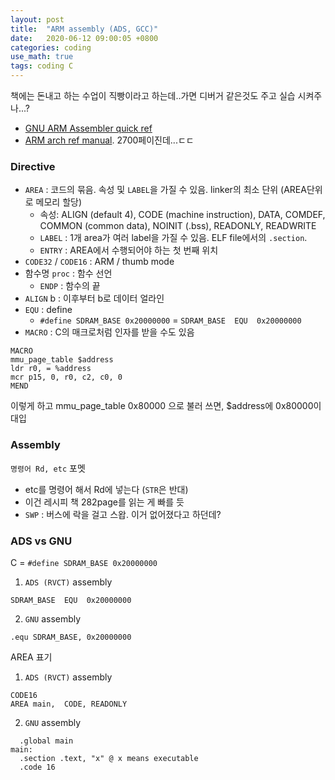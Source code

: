 ```yaml
---
layout: post
title:  "ARM assembly (ADS, GCC)"
date:   2020-06-12 09:00:05 +0800
categories: coding
use_math: true
tags: coding C
---
```


책에는 돈내고 하는 수업이 직빵이라고 하는데..가면 디버거 같은것도 주고 실습 시켜주나...?

* <a href="https://rednine.tistory.com/attachment/cfile5.uf@1508CB334EC4D3C70858A0.pdf" target="_blank">GNU ARM Assembler quick ref</a>
* <a href="https://developer.arm.com/docs/ddi0487/latest/arm-architecture-reference-manual-armv8-for-armv8-a-architecture-profile"> ARM arch ref manual</a>. 2700페이진데...ㄷㄷ

### Directive
- `AREA` : 코드의 묶음. 속성 및 `LABEL`을 가질 수 있음. linker의 최소 단위 (AREA단위로 메모리 할당)
  - 속성: ALIGN (default 4), CODE (machine instruction), DATA, COMDEF, COMMON (common data), NOINIT (.bss), READONLY, READWRITE
  - `LABEL` : 1개 area가 여러 label을 가질 수 있음. ELF file에서의 `.section`. 
  - `ENTRY` : AREA에서 수행되어야 하는 첫 번째 위치
- `CODE32` / `CODE16` : ARM / thumb mode
- 함수명 `proc` : 함수 선언
  - `ENDP` : 함수의 끝
- `ALIGN` b : 이후부터 b로 데이터 얼라인
- `EQU` : define
  - `#define SDRAM_BASE 0x20000000` = `SDRAM_BASE  EQU  0x20000000`
- `MACRO` : C의 매크로처럼 인자를 받을 수도 있음
```
MACRO
mmu_page_table $address
ldr r0, = %address
mcr p15, 0, r0, c2, c0, 0
MEND
```
이렇게 하고 mmu_page_table 0x80000 으로 불러 쓰면, $address에 0x80000이 대입

### Assembly
`명령어 Rd, etc` 포멧
- etc를 명령어 해서 Rd에 넣는다 (`STR`은 반대)
- 이건 레시피 책 282page를 읽는 게 빠를 듯
- `SWP` : 버스에 락을 걸고 스왑. 이거 없어졌다고 하던데?

### ADS vs GNU
C = `#define SDRAM_BASE 0x20000000`

1. `ADS (RVCT)` assembly
```
SDRAM_BASE  EQU  0x20000000
```
2. `GNU` assembly
```
.equ SDRAM_BASE, 0x20000000
```


AREA 표기
1. `ADS (RVCT)` assembly
```
CODE16
AREA main,  CODE, READONLY
```
2. `GNU` assembly
```
  .global main
main:
  .section .text, "x" @ x means executable
  .code 16
```
